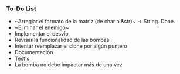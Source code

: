 ### To-Do List
* ~Arreglar el formato de la matriz (de char a &str)~ -> String. Done.
* ~Eliminar el enemigo~
* Implementar el desvío
* Revisar la funcionalidad de las bombas
* Intentar reemplazar el clone por algún puntero
* Documentación
* Test's
* La bomba no debe impactar más de una vez

